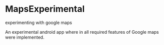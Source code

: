 # MapsExperimental
experimenting with google maps

An experimental android app where in all required features of Google maps were implemented.

